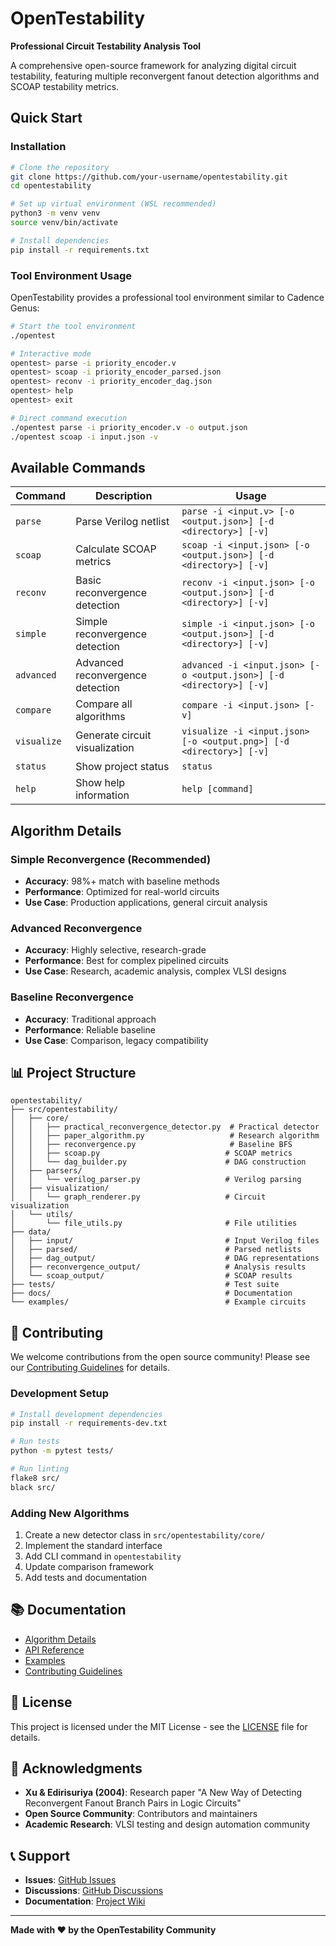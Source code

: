 # OpenTestability

**Professional Circuit Testability Analysis Tool**

A comprehensive open-source framework for analyzing digital circuit testability, featuring multiple reconvergent fanout detection algorithms and SCOAP testability metrics.

## Quick Start

### Installation

```bash
# Clone the repository
git clone https://github.com/your-username/opentestability.git
cd opentestability

# Set up virtual environment (WSL recommended)
python3 -m venv venv
source venv/bin/activate

# Install dependencies
pip install -r requirements.txt
```

### Tool Environment Usage

OpenTestability provides a professional tool environment similar to Cadence Genus:

```bash
# Start the tool environment
./opentest

# Interactive mode
opentest> parse -i priority_encoder.v
opentest> scoap -i priority_encoder_parsed.json
opentest> reconv -i priority_encoder_dag.json
opentest> help
opentest> exit

# Direct command execution
./opentest parse -i priority_encoder.v -o output.json
./opentest scoap -i input.json -v
```

## Available Commands

| Command | Description | Usage |
|---------|-------------|-------|
| `parse` | Parse Verilog netlist | `parse -i <input.v> [-o <output.json>] [-d <directory>] [-v]` |
| `scoap` | Calculate SCOAP metrics | `scoap -i <input.json> [-o <output.json>] [-d <directory>] [-v]` |
| `reconv` | Basic reconvergence detection | `reconv -i <input.json> [-o <output.json>] [-d <directory>] [-v]` |
| `simple` | Simple reconvergence detection | `simple -i <input.json> [-o <output.json>] [-d <directory>] [-v]` |
| `advanced` | Advanced reconvergence detection | `advanced -i <input.json> [-o <output.json>] [-d <directory>] [-v]` |
| `compare` | Compare all algorithms | `compare -i <input.json> [-v]` |
| `visualize` | Generate circuit visualization | `visualize -i <input.json> [-o <output.png>] [-d <directory>] [-v]` |
| `status` | Show project status | `status` |
| `help` | Show help information | `help [command]` |

## Algorithm Details

### Simple Reconvergence (Recommended)
- **Accuracy**: 98%+ match with baseline methods
- **Performance**: Optimized for real-world circuits
- **Use Case**: Production applications, general circuit analysis

### Advanced Reconvergence
- **Accuracy**: Highly selective, research-grade
- **Performance**: Best for complex pipelined circuits
- **Use Case**: Research, academic analysis, complex VLSI designs

### Baseline Reconvergence
- **Accuracy**: Traditional approach
- **Performance**: Reliable baseline
- **Use Case**: Comparison, legacy compatibility

## 📊 **Project Structure**

```
opentestability/
├── src/opentestability/
│   ├── core/
│   │   ├── practical_reconvergence_detector.py  # Practical detector
│   │   ├── paper_algorithm.py                   # Research algorithm
│   │   ├── reconvergence.py                     # Baseline BFS
│   │   ├── scoap.py                            # SCOAP metrics
│   │   └── dag_builder.py                      # DAG construction
│   ├── parsers/
│   │   └── verilog_parser.py                   # Verilog parsing
│   ├── visualization/
│   │   └── graph_renderer.py                   # Circuit visualization
│   └── utils/
│       └── file_utils.py                       # File utilities
├── data/
│   ├── input/                                  # Input Verilog files
│   ├── parsed/                                 # Parsed netlists
│   ├── dag_output/                             # DAG representations
│   ├── reconvergence_output/                   # Analysis results
│   └── scoap_output/                           # SCOAP results
├── tests/                                      # Test suite
├── docs/                                       # Documentation
└── examples/                                   # Example circuits
```

## 🤝 **Contributing**

We welcome contributions from the open source community! Please see our [Contributing Guidelines](CONTRIBUTING.md) for details.

### **Development Setup**

```bash
# Install development dependencies
pip install -r requirements-dev.txt

# Run tests
python -m pytest tests/

# Run linting
flake8 src/
black src/
```

### **Adding New Algorithms**

1. Create a new detector class in `src/opentestability/core/`
2. Implement the standard interface
3. Add CLI command in `opentestability`
4. Update comparison framework
5. Add tests and documentation

## 📚 **Documentation**

- [Algorithm Details](docs/algorithms.md)
- [API Reference](docs/api.md)
- [Examples](docs/examples.md)
- [Contributing Guidelines](CONTRIBUTING.md)

## 📄 **License**

This project is licensed under the MIT License - see the [LICENSE](LICENSE) file for details.

## 🙏 **Acknowledgments**

- **Xu & Edirisuriya (2004)**: Research paper "A New Way of Detecting Reconvergent Fanout Branch Pairs in Logic Circuits"
- **Open Source Community**: Contributors and maintainers
- **Academic Research**: VLSI testing and design automation community

## 📞 **Support**

- **Issues**: [GitHub Issues](https://github.com/your-username/opentestability/issues)
- **Discussions**: [GitHub Discussions](https://github.com/your-username/opentestability/discussions)
- **Documentation**: [Project Wiki](https://github.com/your-username/opentestability/wiki)

---

**Made with ❤️ by the OpenTestability Community**
